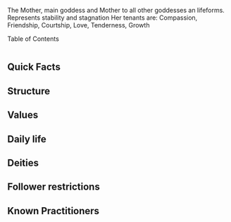 The Mother, main goddess and Mother to all other goddesses an lifeforms.
Represents stability and stagnation
Her tenants are: Compassion, Friendship, Courtship, Love, Tenderness, Growth




Table of Contents
```table-of-contents
```

## Quick Facts



## Structure



## Values



## Daily life



## Deities


## Follower restrictions


## Known Practitioners





